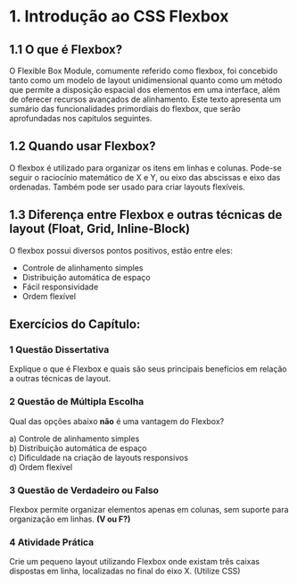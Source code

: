 # 1\. Introdução ao CSS Flexbox

## 1.1 O que é Flexbox?

O Flexible Box Module, comumente referido como flexbox, foi concebido tanto como um modelo de layout unidimensional quanto como um método que permite a disposição espacial dos elementos em uma interface, além de oferecer recursos avançados de alinhamento. Este texto apresenta um sumário das funcionalidades primordiais do flexbox, que serão aprofundadas nos capítulos seguintes.

## 1.2 Quando usar Flexbox?

O flexbox é utilizado para organizar os itens em linhas e colunas. Pode-se seguir o raciocínio matemático de X e Y, ou eixo das abscissas e eixo das ordenadas. Também pode ser usado para criar layouts flexíveis.

## 1.3 Diferença entre Flexbox e outras técnicas de layout (Float, Grid, Inline-Block)

O flexbox possui diversos pontos positivos, estão entre eles:

* Controle de alinhamento simples  
* Distribuição automática de espaço  
* Fácil responsividade  
* Ordem flexível

## Exercícios do Capítulo:

### 1 Questão Dissertativa  
Explique o que é Flexbox e quais são seus principais benefícios em relação a outras técnicas de layout.

### 2 Questão de Múltipla Escolha  
Qual das opções abaixo **não** é uma vantagem do Flexbox?  

a) Controle de alinhamento simples  
b) Distribuição automática de espaço  
c) Dificuldade na criação de layouts responsivos  
d) Ordem flexível  

### 3 Questão de Verdadeiro ou Falso  
Flexbox permite organizar elementos apenas em colunas, sem suporte para organização em linhas. **(V ou F?)**

### 4 Atividade Prática  
Crie um pequeno layout utilizando Flexbox onde existam três caixas dispostas em linha, localizadas no final do eixo X. (Utilize CSS)
